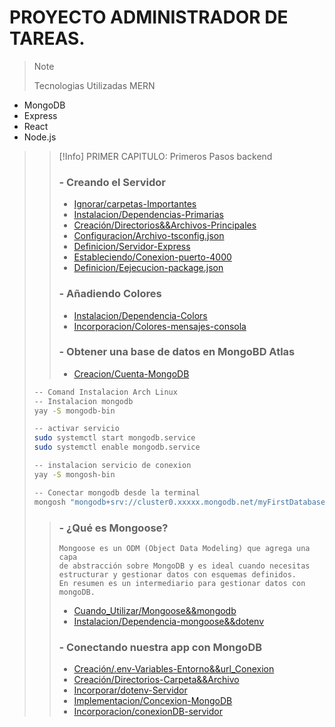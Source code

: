 # PROYECTO ADMINISTRADOR DE TAREAS.
  
> >[!Note]
> > Tecnologias Utilizadas MERN

 - MongoDB
 - Express
 - React
 - Node.js

> > [!Info] PRIMER CAPITULO:
> > Primeros Pasos backend
> > 
> > ### - Creando el Servidor
> > - [Ignorar/carpetas-Importantes](https://github.com/MilVG/app-uptask-backend-ts/commit/982d773989fc64ac1a3519e1f3ca91c06edb5ce3)
> > - [Instalacion/Dependencias-Primarias](https://github.com/MilVG/app-uptask-backend-ts/commit/4b585f9d2c58bfd058173148170b479059fada5a)
> > - [Creación/Directorios&&Archivos-Principales](https://github.com/MilVG/app-uptask-backend-ts/commit/384b13cdf1c316ee3d15459d556b128ec3caa043)
> > - [Configuracion/Archivo-tsconfig.json](https://github.com/MilVG/app-uptask-backend-ts/commit/4917ba0dcfc4ff7642600d42ad54ed487322c2e8)
> > - [Definicion/Servidor-Express](https://github.com/MilVG/app-uptask-backend-ts/commit/6a332e1ecca7c5332f4d502d216e68f0f4854b8f)
> > - [Estableciendo/Conexion-puerto-4000](https://github.com/MilVG/app-uptask-backend-ts/commit/530b272f94e2d5c70b8cfe4c5172bb633db5f240)
> > - [Definicion/Eejecucion-package.json](https://github.com/MilVG/app-uptask-backend-ts/commit/936919ec18f2a9a32a1fc9189d6f0108f83cbd53)
> > ### - Añadiendo Colores
> > - [Instalacion/Dependencia-Colors](https://github.com/MilVG/app-uptask-backend-ts/commit/480ba50ff3c046af2c3b5734ce4780a9d0c0d0f8)
> > - [Incorporacion/Colores-mensajes-consola](https://github.com/MilVG/app-uptask-backend-ts/commit/a0bb296c4706f4a9218e507169b85fa00134cb72)
> > ### - Obtener una base de datos en MongoBD Atlas
> > - [Creacion/Cuenta-MongoDB](https://cloud.mongodb.com/)
> ```zsh
> -- Comand Instalacion Arch Linux
> -- Instalacion mongodb
> yay -S mongodb-bin
> 
> ```
>
> ```zsh
> -- activar servicio
> sudo systemctl start mongodb.service
> sudo systemctl enable mongodb.service
> 
> ```
>
> ```zsh
> -- instalacion servicio de conexion
> yay -S mongosh-bin
> 
> ```
>
> ```zsh
> -- Conectar mongodb desde la terminal
> mongosh "mongodb+srv://cluster0.xxxxx.mongodb.net/myFirstDatabase" --username tu_usuario
> 
> ```
>
> > ### - ¿Qué es Mongoose?
> > ```text
> > Mongoose es un ODM (Object Data Modeling) que agrega una capa 
> > de abstracción sobre MongoDB y es ideal cuando necesitas 
> > estructurar y gestionar datos con esquemas definidos.
> > En resumen es un intermediario para gestionar datos con
> > mongoDB.
> > ```
> > - [Cuando_Utilizar/Mongoose&&mongodb](https://chatgpt.com/share/67152984-239c-8002-a5bb-3ab77ec57241)
> > - [Instalacion/Dependencia-mongoose&&dotenv](https://github.com/MilVG/app-uptask-backend-ts/commit/76b4c93dc64dfaa578b6b6f8f0a8972b8dbdc351)
> > ### - Conectando nuestra app con MongoDB
> > - [Creación/.env-Variables-Entorno&&url_Conexion](https://github.com/MilVG/app-uptask-backend-ts/commit/617a79d5974085d518ee9078e5529555a1ea6e2a)
> > - [Creación/Directorios-Carpeta&&Archivo](https://github.com/MilVG/app-uptask-backend-ts/commit/fff61f03ac5fc9fda12a02b2f766c390f4594962)
> > - [Incorporar/dotenv-Servidor](https://github.com/MilVG/app-uptask-backend-ts/commit/c489ea0adf44a906cdd6b1879ce07b197361560a)
> > - [Implementacion/Concexion-MongoDB](https://github.com/MilVG/app-uptask-backend-ts/commit/3060ce19f502315beb0e6061ae52ba4fceee309d)
> > - [Incorporacion/conexionDB-servidor](https://github.com/MilVG/app-uptask-backend-ts/commit/925c6e8c1c14eecc83ccf9a0616be5b4bfb580ed)
